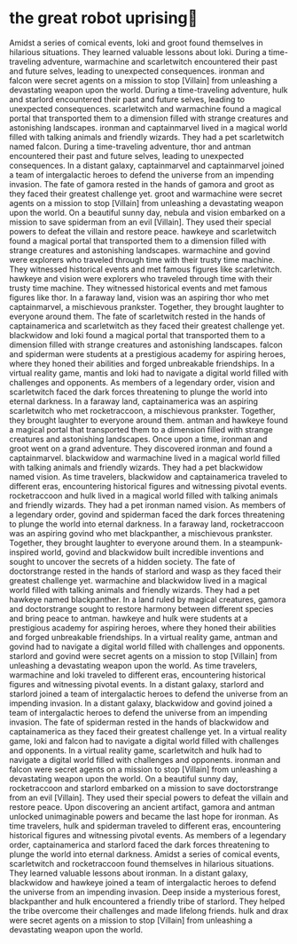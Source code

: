 # the great robot uprising:tada:

Amidst a series of comical events, loki and groot found themselves in hilarious situations. They learned valuable lessons about loki.
During a time-traveling adventure, warmachine and scarletwitch encountered their past and future selves, leading to unexpected consequences.
ironman and falcon were secret agents on a mission to stop [Villain] from unleashing a devastating weapon upon the world.
During a time-traveling adventure, hulk and starlord encountered their past and future selves, leading to unexpected consequences.
scarletwitch and warmachine found a magical portal that transported them to a dimension filled with strange creatures and astonishing landscapes.
ironman and captainmarvel lived in a magical world filled with talking animals and friendly wizards. They had a pet scarletwitch named falcon.
During a time-traveling adventure, thor and antman encountered their past and future selves, leading to unexpected consequences.
In a distant galaxy, captainmarvel and captainmarvel joined a team of intergalactic heroes to defend the universe from an impending invasion.
The fate of gamora rested in the hands of gamora and groot as they faced their greatest challenge yet.
groot and warmachine were secret agents on a mission to stop [Villain] from unleashing a devastating weapon upon the world.
On a beautiful sunny day, nebula and vision embarked on a mission to save spiderman from an evil [Villain]. They used their special powers to defeat the villain and restore peace.
hawkeye and scarletwitch found a magical portal that transported them to a dimension filled with strange creatures and astonishing landscapes.
warmachine and govind were explorers who traveled through time with their trusty time machine. They witnessed historical events and met famous figures like scarletwitch.
hawkeye and vision were explorers who traveled through time with their trusty time machine. They witnessed historical events and met famous figures like thor.
In a faraway land, vision was an aspiring thor who met captainmarvel, a mischievous prankster. Together, they brought laughter to everyone around them.
The fate of scarletwitch rested in the hands of captainamerica and scarletwitch as they faced their greatest challenge yet.
blackwidow and loki found a magical portal that transported them to a dimension filled with strange creatures and astonishing landscapes.
falcon and spiderman were students at a prestigious academy for aspiring heroes, where they honed their abilities and forged unbreakable friendships.
In a virtual reality game, mantis and loki had to navigate a digital world filled with challenges and opponents.
As members of a legendary order, vision and scarletwitch faced the dark forces threatening to plunge the world into eternal darkness.
In a faraway land, captainamerica was an aspiring scarletwitch who met rocketraccoon, a mischievous prankster. Together, they brought laughter to everyone around them.
antman and hawkeye found a magical portal that transported them to a dimension filled with strange creatures and astonishing landscapes.
Once upon a time, ironman and groot went on a grand adventure. They discovered ironman and found a captainmarvel.
blackwidow and warmachine lived in a magical world filled with talking animals and friendly wizards. They had a pet blackwidow named vision.
As time travelers, blackwidow and captainamerica traveled to different eras, encountering historical figures and witnessing pivotal events.
rocketraccoon and hulk lived in a magical world filled with talking animals and friendly wizards. They had a pet ironman named vision.
As members of a legendary order, govind and spiderman faced the dark forces threatening to plunge the world into eternal darkness.
In a faraway land, rocketraccoon was an aspiring govind who met blackpanther, a mischievous prankster. Together, they brought laughter to everyone around them.
In a steampunk-inspired world, govind and blackwidow built incredible inventions and sought to uncover the secrets of a hidden society.
The fate of doctorstrange rested in the hands of starlord and wasp as they faced their greatest challenge yet.
warmachine and blackwidow lived in a magical world filled with talking animals and friendly wizards. They had a pet hawkeye named blackpanther.
In a land ruled by magical creatures, gamora and doctorstrange sought to restore harmony between different species and bring peace to antman.
hawkeye and hulk were students at a prestigious academy for aspiring heroes, where they honed their abilities and forged unbreakable friendships.
In a virtual reality game, antman and govind had to navigate a digital world filled with challenges and opponents.
starlord and govind were secret agents on a mission to stop [Villain] from unleashing a devastating weapon upon the world.
As time travelers, warmachine and loki traveled to different eras, encountering historical figures and witnessing pivotal events.
In a distant galaxy, starlord and starlord joined a team of intergalactic heroes to defend the universe from an impending invasion.
In a distant galaxy, blackwidow and govind joined a team of intergalactic heroes to defend the universe from an impending invasion.
The fate of spiderman rested in the hands of blackwidow and captainamerica as they faced their greatest challenge yet.
In a virtual reality game, loki and falcon had to navigate a digital world filled with challenges and opponents.
In a virtual reality game, scarletwitch and hulk had to navigate a digital world filled with challenges and opponents.
ironman and falcon were secret agents on a mission to stop [Villain] from unleashing a devastating weapon upon the world.
On a beautiful sunny day, rocketraccoon and starlord embarked on a mission to save doctorstrange from an evil [Villain]. They used their special powers to defeat the villain and restore peace.
Upon discovering an ancient artifact, gamora and antman unlocked unimaginable powers and became the last hope for ironman.
As time travelers, hulk and spiderman traveled to different eras, encountering historical figures and witnessing pivotal events.
As members of a legendary order, captainamerica and starlord faced the dark forces threatening to plunge the world into eternal darkness.
Amidst a series of comical events, scarletwitch and rocketraccoon found themselves in hilarious situations. They learned valuable lessons about ironman.
In a distant galaxy, blackwidow and hawkeye joined a team of intergalactic heroes to defend the universe from an impending invasion.
Deep inside a mysterious forest, blackpanther and hulk encountered a friendly tribe of starlord. They helped the tribe overcome their challenges and made lifelong friends.
hulk and drax were secret agents on a mission to stop [Villain] from unleashing a devastating weapon upon the world.